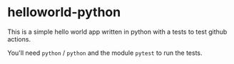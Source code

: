 # helloworld-python

This is a simple hello world app written in python with a tests to test github actions.

You'll need `python` / `python` and the module `pytest` to run the tests.
